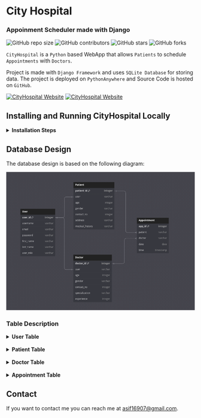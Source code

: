 # City Hospital

### Appoinment Scheduler made with Django

![GitHub repo size](https://img.shields.io/github/repo-size/m-asif-ansari/CityHospital_Django)
![GitHub contributors](https://img.shields.io/github/contributors/m-asif-ansari/CityHospital_Django)
![GitHub stars](https://img.shields.io/github/stars/m-asif-ansari/CityHospital_Django?style=social)
![GitHub forks](https://img.shields.io/github/forks/m-asif-ansari/CityHospital_Django?style=social)

`CityHospital` is a `Python` based WebApp that allows `Patients` to schedule `Appointments` with `Doctors`.

Project is made with `Django Framework` and uses `SQLite Database` for storing data. The project is deployed on `PythonAnywhere` and Source Code is hosted on `GitHub`.

[![CityHospital Website](https://img.shields.io/badge/CityHospital-Website-blue)](https://masifansari1.pythonanywhere.com)
[![CityHospital Website](https://img.shields.io/badge/CityHospital-Source_Code-blue)](https://masifansari1.pythonanywhere.com)

## Installing and Running CityHospital Locally

<details>
<summary> 
  <b>Installation Steps</b>
  
</summary>
<br>
Clone the repository:

```
git clone https://github.com/m-asif-ansari/CityHospital_Django.git
```

Activate the virtual environment:

```
LINUX and macOS:
source .venv/bin/activate
```

```
WINDOWS:
.venv\Scripts\activate
```

Install the dependencies:

```
pip install -r requirements.txt
```

Open the CityHospital folder:

```
cd CityHospital_Django/CityHospital
```

Run the server:

```
python manage.py runserver
```

</details>

## Database Design

The database design is based on the following diagram:

![alt text](Schema_Relation.png)

### Table Description

<details>
<summary> 
  <b>User Table</b>
</summary>

- Inherits from AbstractUser, allowing for Django's authentication system.
- This field allows the system to distinguish between patients and doctors at the user level.
- Contains only the relevant fields for authentication purposes.
- It supports features like login, logout, password change, etc.

</details>
<br>

<details>
<summary> 
  <b>Patient Table</b>
</summary>

- Extends the User model, adding patient-specific information.
- Allows for storing detailed patient information separate from the core user data.
- The one-to-one relationship ensures that each user can be a patient only once.

</details>
<br>

<details>
<summary> 
  <b>Doctor Table</b>
</summary>

- Extends the User model, adding doctor-specific information.
- Allows for storing detailed doctor information separate from the core user data.
- The one-to-one relationship ensures that each user can be a doctor only once.
</details>
<br>

<details>
<summary> 
  <b>Appointment Table</b>
</summary>

- Contains the appointment details while creating a relationship between Patients and Doctors.
- The appointment is scheduled for a specific date and pre-defined time slot.
- It has a many-to-one relationship with the Patient and Doctor models. So that each appointment can only be associated with a single patient and doctor.

</details>

## Contact

If you want to contact me you can reach me at <asif16907@gmail.com>.
